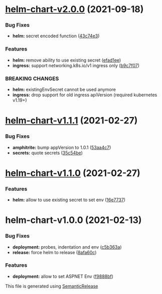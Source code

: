 # [helm-chart-v2.0.0](https://github.com/AlexisMtr/amphitrite/compare/helm-chart-v1.1.1...helm-chart-v2.0.0) (2021-09-18)


### Bug Fixes

* **helm:** secret encoded function ([43c74e3](https://github.com/AlexisMtr/amphitrite/commit/43c74e397c6f9ba82b30c5c0e4cbad7e09214afa))


### Features

* **helm:** remove ability to use existing secret ([efad1ee](https://github.com/AlexisMtr/amphitrite/commit/efad1ee6c439162f1126105c3761c4aca608e6a1))
* **ingress:** support networking.k8s.io/v1 ingress only ([b9c7f07](https://github.com/AlexisMtr/amphitrite/commit/b9c7f079b5e83aa0a1f79670d8a0c0b1cb298bc7))


### BREAKING CHANGES

* **helm:** existingEnvSecret cannot be used anymore
* **ingress:** drop support for old ingress apiVersion (required kubernetes v1.19+)

# [helm-chart-v1.1.1](https://github.com/AlexisMtr/amphitrite/compare/helm-chart-v1.1.0...helm-chart-v1.1.1) (2021-02-27)


### Bug Fixes

* **amphitrite:** bump appVersion to 1.0.1 ([53aa4c7](https://github.com/AlexisMtr/amphitrite/commit/53aa4c7a58953596493dc44e20ca3adffb62fb25))
* **secrets:** quote secrets ([35c54be](https://github.com/AlexisMtr/amphitrite/commit/35c54be096232fc0d6adcd48042003b1e83bcc68))

# [helm-chart-v1.1.0](https://github.com/AlexisMtr/amphitrite/compare/helm-chart-v1.0.0...helm-chart-v1.1.0) (2021-02-27)


### Features

* **helm:** allow to use existing secret to set env ([16e7737](https://github.com/AlexisMtr/amphitrite/commit/16e773780f79528897fe25ba68e46501e14123f7))

# helm-chart-v1.0.0 (2021-02-13)


### Bug Fixes

* **deployment:** probes, indentation and env ([c5b363a](https://github.com/AlexisMtr/amphitrite/commit/c5b363aec9a0c2371edfbe003c79c747b9e21c13))
* **release:** force helm to release ([8afa60c](https://github.com/AlexisMtr/amphitrite/commit/8afa60c5a0d710a8627fd42640dd82654667c3d3))


### Features

* **deployment:** allow to set ASPNET Env ([f9888bf](https://github.com/AlexisMtr/amphitrite/commit/f9888bfeabf3b3d655b57ee52ec768d80b0e3e06))

This file is generated using [SemanticRelease](https://github.com/semantic-release/changelog)
